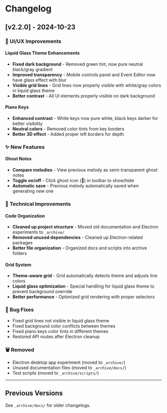 # Changelog

## [v2.2.0] - 2024-10-23

### 🎨 UI/UX Improvements

#### Liquid Glass Theme Enhancements
- **Fixed dark background** - Removed green tint, now pure neutral black/gray gradient
- **Improved transparency** - Mobile controls panel and Event Editor now have glass effect with blur
- **Visible grid lines** - Grid lines now properly visible with white/gray colors in liquid glass theme
- **Better contrast** - All UI elements properly visible on dark background

#### Piano Keys
- **Enhanced contrast** - White keys now pure white, black keys darker for better visibility
- **Neutral colors** - Removed color tints from key borders
- **Better 3D effect** - Added proper left borders for depth

### ✨ New Features

#### Ghost Notes
- **Compare melodies** - View previous melody as semi-transparent ghost notes
- **Toggle on/off** - Click ghost icon (👻) in toolbar to show/hide
- **Automatic save** - Previous melody automatically saved when generating new one

### 🔧 Technical Improvements

#### Code Organization
- **Cleaned up project structure** - Moved old documentation and Electron experiments to `_archive/`
- **Removed unused dependencies** - Cleaned up Electron-related packages
- **Better file organization** - Organized docs and scripts into archive folders

#### Grid System
- **Theme-aware grid** - Grid automatically detects theme and adjusts line colors
- **Liquid glass optimization** - Special handling for liquid glass theme to prevent background override
- **Better performance** - Optimized grid rendering with proper selectors

### 🐛 Bug Fixes
- Fixed grid lines not visible in liquid glass theme
- Fixed background color conflicts between themes
- Fixed piano keys color tints in different themes
- Restored API routes after Electron cleanup

### 🗑️ Removed
- Electron desktop app experiment (moved to `_archive/`)
- Unused documentation files (moved to `_archive/docs/`)
- Test scripts (moved to `_archive/scripts/`)

---

## Previous Versions
See `_archive/docs/` for older changelogs.

